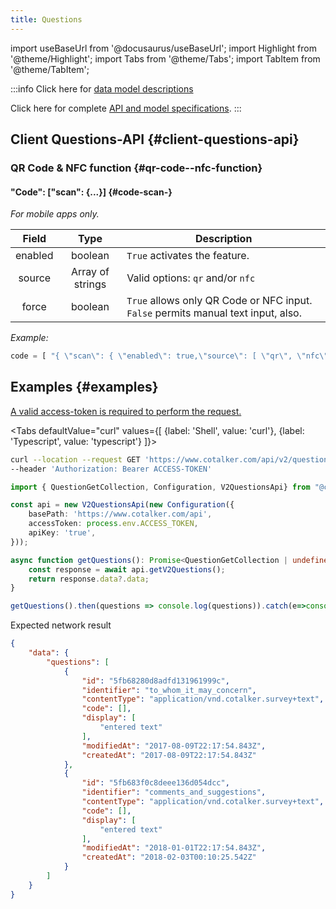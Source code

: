 ```yaml
---
title: Questions
---
```

import useBaseUrl from '@docusaurus/useBaseUrl'; 
import Highlight from '@theme/Highlight';
import Tabs from '@theme/Tabs';
import TabItem from '@theme/TabItem';

:::info
Click here for [data model descriptions](/docs/documentation/models/surveys/model_questions)

Click here for complete [API and model specifications](https://www.cotalker.com/swagger/core/?key=woubtjf4olr0t4zgutuwn6scbcm6hd3qh1cgl5obmohpbm3mfublnwcvv67lodgjvd3h86s9ppshtvmf95gepsqh6nizq9liu7f).
:::

## Client Questions-API {#client-questions-api}

### QR Code & NFC function {#qr-code--nfc-function}
#### "Code": ["scan": {...}] {#code-scan-}
_For mobile apps only._

|Field |Type |Description |
|:---:|:---:|---|
|enabled |boolean | `True` activates the feature.
|source |Array of strings |Valid options: `qr` and/or `nfc`|
|force |boolean |`True` allows only QR Code or NFC input. `False` permits manual text input, also.|

_Example:_
```typescript
code = [ "{ \"scan\": { \"enabled\": true,\"source\": [ \"qr\", \"nfc\" ], \"force\": true } }" ]
```


## Examples {#examples}
[A valid access-token is required to perform the request.](/docs/documentation/api/auth)

<Tabs defaultValue="curl" values={[ {label: 'Shell', value: 'curl'}, {label: 'Typescript', value: 'typescript'} ]}>
<TabItem value="curl">

```bash
curl --location --request GET 'https://www.cotalker.com/api/v2/questions/' \
--header 'Authorization: Bearer ACCESS-TOKEN'
``` 

</TabItem>
<TabItem value="typescript" example="api_properties.ts">

```typescript
import { QuestionGetCollection, Configuration, V2QuestionsApi} from "@cotalker/cotalker-api";

const api = new V2QuestionsApi(new Configuration({
    basePath: 'https://www.cotalker.com/api',
    accessToken: process.env.ACCESS_TOKEN,
    apiKey: 'true',
}));

async function getQuestions(): Promise<QuestionGetCollection | undefined> {
    const response = await api.getV2Questions();
    return response.data?.data;
}

getQuestions().then(questions => console.log(questions)).catch(e=>console.log(e))

```

</TabItem>
</Tabs>

Expected network result 
<!-- response=api_user.json -->
```json
{
    "data": {
        "questions": [
            {
                "id": "5fb68280d8adfd131961999c",
                "identifier": "to_whom_it_may_concern",
                "contentType": "application/vnd.cotalker.survey+text",
                "code": [],
                "display": [
                    "entered text"
                ],
                "modifiedAt": "2017-08-09T22:17:54.843Z",
                "createdAt": "2017-08-09T22:17:54.843Z"
            },
            {
                "id": "5fb683f0c8deee136d054dcc",
                "identifier": "comments_and_suggestions",
                "contentType": "application/vnd.cotalker.survey+text",
                "code": [],
                "display": [
                    "entered text"
                ],
                "modifiedAt": "2018-01-01T22:17:54.843Z",
                "createdAt": "2018-02-03T00:10:25.542Z"
            }
        ]
    }
}

```